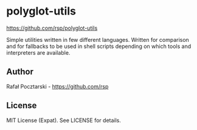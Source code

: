 polyglot-utils
==============

https://github.com/rsp/polyglot-utils

Simple utilities written in few different languages.
Written for comparison and for fallbacks to be used in shell scripts
depending on which tools and interpreters are available.

Author
------
Rafał Pocztarski - https://github.com/rsp

License
-------
MIT License (Expat). See LICENSE for details.
